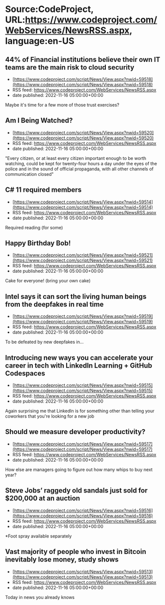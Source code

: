# Source:CodeProject, URL:https://www.codeproject.com/WebServices/NewsRSS.aspx, language:en-US

## 44% of Financial institutions believe their own IT teams are the main risk to cloud security
 - [https://www.codeproject.com/script/News/View.aspx?nwid=59518](https://www.codeproject.com/script/News/View.aspx?nwid=59518)
 - RSS feed: https://www.codeproject.com/WebServices/NewsRSS.aspx
 - date published: 2022-11-16 05:00:00+00:00

Maybe it's time for a few more of those trust exercises?

## Am I Being Watched?
 - [https://www.codeproject.com/script/News/View.aspx?nwid=59520](https://www.codeproject.com/script/News/View.aspx?nwid=59520)
 - RSS feed: https://www.codeproject.com/WebServices/NewsRSS.aspx
 - date published: 2022-11-16 05:00:00+00:00

"Every citizen, or at least every citizen important enough to be worth watching, could be kept for twenty-four hours a day under the eyes of the police and in the sound of official propaganda, with all other channels of communication closed"

## C# 11 required members
 - [https://www.codeproject.com/script/News/View.aspx?nwid=59514](https://www.codeproject.com/script/News/View.aspx?nwid=59514)
 - RSS feed: https://www.codeproject.com/WebServices/NewsRSS.aspx
 - date published: 2022-11-16 05:00:00+00:00

Required reading (for some)

## Happy Birthday Bob!
 - [https://www.codeproject.com/script/News/View.aspx?nwid=59521](https://www.codeproject.com/script/News/View.aspx?nwid=59521)
 - RSS feed: https://www.codeproject.com/WebServices/NewsRSS.aspx
 - date published: 2022-11-16 05:00:00+00:00

Cake for everyone! (bring your own cake)

## Intel says it can sort the living human beings from the deepfakes in real time
 - [https://www.codeproject.com/script/News/View.aspx?nwid=59519](https://www.codeproject.com/script/News/View.aspx?nwid=59519)
 - RSS feed: https://www.codeproject.com/WebServices/NewsRSS.aspx
 - date published: 2022-11-16 05:00:00+00:00

To be defeated by new deepfakes in...

## Introducing new ways you can accelerate your career in tech with LinkedIn Learning + GitHub Codespaces
 - [https://www.codeproject.com/script/News/View.aspx?nwid=59515](https://www.codeproject.com/script/News/View.aspx?nwid=59515)
 - RSS feed: https://www.codeproject.com/WebServices/NewsRSS.aspx
 - date published: 2022-11-16 05:00:00+00:00

Again surprising me that LinkedIn is for something other than telling your coworkers that you're looking for a new job

## Should we measure developer productivity?
 - [https://www.codeproject.com/script/News/View.aspx?nwid=59517](https://www.codeproject.com/script/News/View.aspx?nwid=59517)
 - RSS feed: https://www.codeproject.com/WebServices/NewsRSS.aspx
 - date published: 2022-11-16 05:00:00+00:00

How else are managers going to figure out how many whips to buy next year?

## Steve Jobs’ raggedy old sandals just sold for $200,000 at an auction
 - [https://www.codeproject.com/script/News/View.aspx?nwid=59516](https://www.codeproject.com/script/News/View.aspx?nwid=59516)
 - RSS feed: https://www.codeproject.com/WebServices/NewsRSS.aspx
 - date published: 2022-11-16 05:00:00+00:00

*Foot spray available separately

## Vast majority of people who invest in Bitcoin inevitably lose money, study shows
 - [https://www.codeproject.com/script/News/View.aspx?nwid=59513](https://www.codeproject.com/script/News/View.aspx?nwid=59513)
 - RSS feed: https://www.codeproject.com/WebServices/NewsRSS.aspx
 - date published: 2022-11-16 05:00:00+00:00

Today in news you already knows

